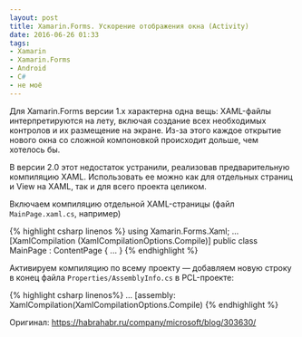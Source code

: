 ```yaml
---
layout: post
title: Xamarin.Forms. Ускорение отображения окна (Activity)
date: 2016-06-26 01:33
tags:
- Xamarin
- Xamarin.Forms
- Android
- C#
- не моё
---
```


Для Xamarin.Forms версии 1.х характерна одна вещь: XAML-файлы интерпретируются на лету, включая создание всех необходимых контролов и их размещение на экране. Из-за этого каждое открытие нового окна со сложной компоновкой происходит дольше, чем хотелось бы.

В версии 2.0 этот недостаток устранили, реализовав предварительную компиляцию XAML. Использовать ее можно как для отдельных страниц и View на XAML, так и для всего проекта целиком.

Включаем компиляцию отдельной XAML-страницы (файл `MainPage.xaml.cs`, например)

{% highlight csharp linenos %}
using Xamarin.Forms.Xaml;
...
[XamlCompilation (XamlCompilationOptions.Compile)]
public class MainPage : ContentPage
{ 
...
}
{% endhighlight %}

Активируем компиляцию по всему проекту — добавляем новую строку в конец файла `Properties/AssemblyInfo.cs` в PCL-проекте: 

{% highlight csharp linenos%}
...
[assembly: XamlCompilation(XamlCompilationOptions.Compile)
{% endhighlight %}

Оригинал: <https://habrahabr.ru/company/microsoft/blog/303630/>
